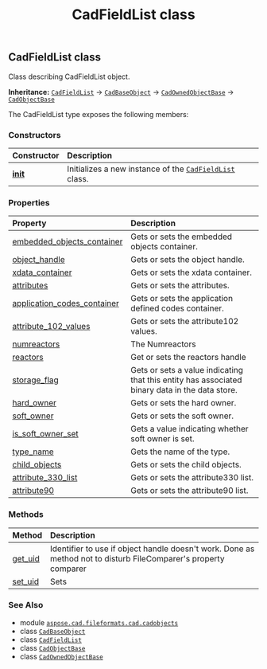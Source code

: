 ﻿---
title: CadFieldList class
second_title: Aspose.CAD for Python via .NET API References
description: 
type: docs
weight: 610
url: /python-net/aspose.cad.fileformats.cad.cadobjects/cadfieldlist/
is_root: false
---

## CadFieldList class

Class describing CadFieldList object.



**Inheritance:** [`CadFieldList`](/cad/python-net/aspose.cad.fileformats.cad.cadobjects/cadfieldlist) → 
[`CadBaseObject`](/cad/python-net/aspose.cad.fileformats.cad.cadobjects/cadbaseobject) → 
[`CadOwnedObjectBase`](/cad/python-net/aspose.cad.fileformats.cad.cadobjects/cadownedobjectbase) → 
[`CadObjectBase`](/cad/python-net/aspose.cad.fileformats.cad.cadobjects/cadobjectbase)



The CadFieldList type exposes the following members:

### Constructors
| Constructor | Description |
| :- | :- |
| [__init__](/cad/python-net/aspose.cad.fileformats.cad.cadobjects/cadfieldlist/__init__/#) | Initializes a new instance of the [`CadFieldList`](/cad/python-net/aspose.cad.fileformats.cad.cadobjects/cadfieldlist) class. |


### Properties
| Property | Description |
| :- | :- |
| [embedded_objects_container](/cad/python-net/aspose.cad.fileformats.cad.cadobjects/cadfieldlist/embedded_objects_container) | Gets or sets the embedded objects container. |
| [object_handle](/cad/python-net/aspose.cad.fileformats.cad.cadobjects/cadfieldlist/object_handle) | Gets or sets the object handle. |
| [xdata_container](/cad/python-net/aspose.cad.fileformats.cad.cadobjects/cadfieldlist/xdata_container) | Gets or sets the xdata container. |
| [attributes](/cad/python-net/aspose.cad.fileformats.cad.cadobjects/cadfieldlist/attributes) | Gets or sets the attributes. |
| [application_codes_container](/cad/python-net/aspose.cad.fileformats.cad.cadobjects/cadfieldlist/application_codes_container) | Gets or sets the application defined codes container. |
| [attribute_102_values](/cad/python-net/aspose.cad.fileformats.cad.cadobjects/cadfieldlist/attribute_102_values) | Gets or sets the attribute102 values. |
| [numreactors](/cad/python-net/aspose.cad.fileformats.cad.cadobjects/cadfieldlist/numreactors) | The Numreactors |
| [reactors](/cad/python-net/aspose.cad.fileformats.cad.cadobjects/cadfieldlist/reactors) | Get or sets the reactors handle |
| [storage_flag](/cad/python-net/aspose.cad.fileformats.cad.cadobjects/cadfieldlist/storage_flag) | Gets or sets a value indicating that this entity has associated binary data in the data store. |
| [hard_owner](/cad/python-net/aspose.cad.fileformats.cad.cadobjects/cadfieldlist/hard_owner) | Gets or sets the hard owner. |
| [soft_owner](/cad/python-net/aspose.cad.fileformats.cad.cadobjects/cadfieldlist/soft_owner) | Gets or sets the soft owner. |
| [is_soft_owner_set](/cad/python-net/aspose.cad.fileformats.cad.cadobjects/cadfieldlist/is_soft_owner_set) | Gets a value indicating whether soft owner is set. |
| [type_name](/cad/python-net/aspose.cad.fileformats.cad.cadobjects/cadfieldlist/type_name) | Gets the name of the type. |
| [child_objects](/cad/python-net/aspose.cad.fileformats.cad.cadobjects/cadfieldlist/child_objects) | Gets or sets the child objects. |
| [attribute_330_list](/cad/python-net/aspose.cad.fileformats.cad.cadobjects/cadfieldlist/attribute_330_list) | Gets or sets the attribute330 list. |
| [attribute90](/cad/python-net/aspose.cad.fileformats.cad.cadobjects/cadfieldlist/attribute90) | Gets or sets the attribute90 list. |


### Methods
| Method | Description |
| :- | :- |
| [get_uid](/cad/python-net/aspose.cad.fileformats.cad.cadobjects/cadfieldlist/get_uid/#) | Identifier to use if object handle doesn't work. Done as method not to disturb FileComparer's property comparer |
| [set_uid](/cad/python-net/aspose.cad.fileformats.cad.cadobjects/cadfieldlist/set_uid/#str) | Sets |



### See Also
* module [`aspose.cad.fileformats.cad.cadobjects`](..)
* class [`CadBaseObject`](/cad/python-net/aspose.cad.fileformats.cad.cadobjects/cadbaseobject)
* class [`CadFieldList`](/cad/python-net/aspose.cad.fileformats.cad.cadobjects/cadfieldlist)
* class [`CadObjectBase`](/cad/python-net/aspose.cad.fileformats.cad.cadobjects/cadobjectbase)
* class [`CadOwnedObjectBase`](/cad/python-net/aspose.cad.fileformats.cad.cadobjects/cadownedobjectbase)
